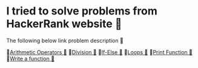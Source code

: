 # I tried to solve problems from HackerRank website 🌟

The following below link problem description 🎯

🔹[Arithmetic Operators 🔗](https://www.hackerrank.com/challenges/python-arithmetic-operators/problem?isFullScreen=true)
🔹[Division 🔗](https://www.hackerrank.com/challenges/python-division/problem?isFullScreen=true)
🔹[If-Else 🔗](https://www.hackerrank.com/challenges/py-if-else/problem?isFullScreen=true)
🔹[Loops 🔗](https://www.hackerrank.com/challenges/python-loops/problem?isFullScreen=true)
🔹[Print Function 🔗](https://www.hackerrank.com/challenges/python-print/problem?isFullScreen=true)
🔹[Write a function 🔗](https://www.hackerrank.com/challenges/write-a-function/problem?isFullScreen=true)
